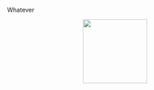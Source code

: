 
Whatever


<div align="center">
  <a href="https://github.com/shuzretsu">
  <img height="150em" src="https:/github-readme-stats-git-master-shuzretsu-projects.vercel.app/api/top-langs/?username=shuzretsu&layout=compact&langs_count=7&theme=dracula&include_all_commits=true&count_private=true"/>
</div>

